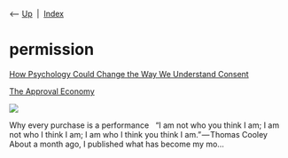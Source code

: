 <div class="nav">

⟵ [Up](index.html)  \|  [Index](index.html)

</div>

# permission

<div class="cards">

<div class="card">

<div class="card-title">

[How Psychology Could Change the Way We Understand
Consent](https://behavioralscientist.org/how-psychology-could-change-the-way-we-understand-consent)

</div>

</div>

<div class="card">

<div class="card-title">

[The Approval
Economy](https://zandercutt.com/2018/08/23/the-approval-economy)

</div>

<div class="card-image">

[![](https://zandercutt.com/wp-content/uploads/2018/11/screen-shot-2018-11-17-at-12-37-54-pm.png)](https://zandercutt.com/2018/08/23/the-approval-economy)

</div>

Why every purchase is a performance   “I am not who you think I am; I am
not who I think I am; I am who I think you think I am.” — Thomas Cooley
About a month ago, I published what has become my mo…

</div>

</div>
